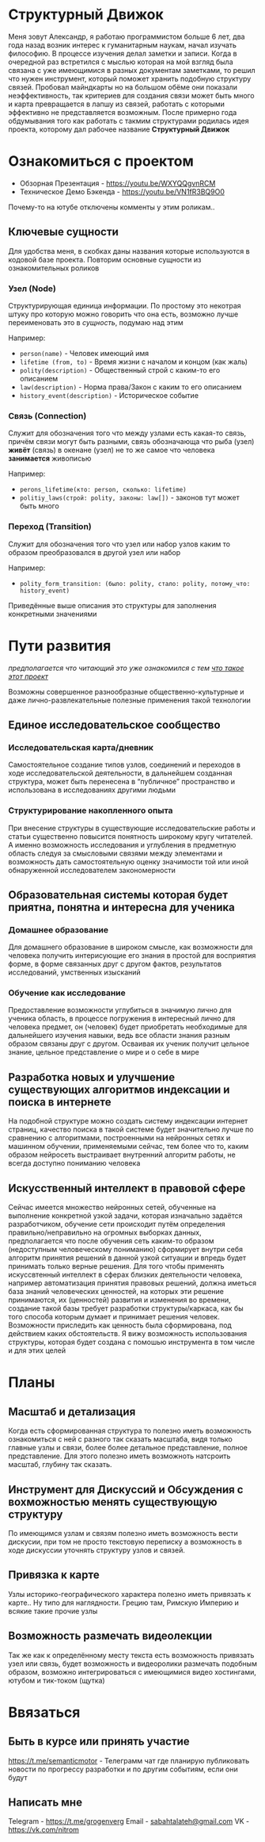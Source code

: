 # Структурный Движок
Меня зовут Александр, я работаю программистом больше 6 лет, два года назад возник интерес к гуманитарным наукам, начал изучать философию. В процессе изучения делал заметки и записи. Когда в очередной раз встретился с мыслью которая на мой взгляд была связана с уже имеющимися в разных документам заметками, то решил что нужен инструмент, который поможет хранить подобную структуру связей. Пробовал майндкарты но на большом обёме они показали неэффективность, так критериев для создания связи может быть много и карта превращается в лапшу из связей, работать с которыми эффективно не представляется возможным. После примерно года обдумывания того как работать с такмим структурами родилась идея проекта, которому дал рабочее название **Структурный Движок**

# Ознакомиться с проектом
- Обзорная Презентация - https://youtu.be/WXYQQgvnRCM
- Техническое Демо Бэкенда - https://youtu.be/VN1fR3BQ9O0


Почему-то на ютубе отключены комменты у этим роликам..

## Ключевые сущности
Для удобства меня, в скобках даны названия которые используются в кодовой базе проекта. Повторим основные сущности из ознакомительных роликов

### Узел (Node)
Структурирующая единица информации. По простому это некотрая штуку про которую можно говорить что она есть, возможно лучше переименовать это в *сущность*, подумаю над этим

Например:
- `person(name)` -  Человек имеющий имя 
- `lifetime (from, to)` - Время жизни с началом и концом (как жаль)
- `polity(description)` - Общественный строй с каким-то его описанием
- `law(description)` - Норма права/Закон с каким то его описанием
- `history_event(description)` - Историческое событие

### Связь (Connection)
Служит для обозначения того что между узлами есть какая-то связь, причём связи могут быть разными, связь обозначающа что рыба (узел) **живёт** (связь) в окенане (узел) не то же самое что человека **занимается** живописью

Например:
- `perons_lifetime(кто: person, сколько: lifetime)`
- `politiy_laws(строй: polity, законы: law[])` - законов тут может быть много

### Переход (Transition)
Служит для обозначения того что узел или набор узлов каким то образом преобразовался в другой узел или набор

Например:
- `polity_form_transition: (было: polity, стало: polity, потому_что: history_event)`

Приведённые выше описания это структуры для заполнения конкретными значениями

# Пути развития
*предполагается что читающий это уже ознакомился с тем [что такое этот проект](#ознакомиться-с-проектом)* 

Возможны совершенное разнообразные общественно-культурные и даже лично-развлекательные полезные применения такой технологии

## Единое исследовательское сообщество
### Исследовательская карта/дневник
Самостоятельное создание типов узлов, соединений и переходов в ходе исследовательской деятельности, в дальнейшем созданная структура, может быть перенесена в “публичное” пространство и использована в исследованиях другими людьми

### Структурирование накопленного опыта
При внесение структуры в существующие исследовательские работы и статьи существенно повысится понятность широкому кругу читателей. А именно возможность исследования и углубления в предметную область следуя за смысловыми связями между элементами и возможность дать самостоятельную оценку значимости той или иной обнаруженной исследователем закономерности

## Образовательная системы которая будет приятна, понятна и интересна для ученика

### Домашнее образование
Для домашнего образование в широком смысле, как возможности для человека получить интерисующие его знания в простой для восприятия форме, в форме связанных друг с другом фактов, результатов исследований, умственных изысканий

### Обучение как исследование
Предоставление возможности углубиться в значимую лично для ученика область, в процессе погружения в интересный лично для человека предмет, он (человек) будет приобретать необходимые для дальнейшего изучения навыки, ведь все области знания разным образом связаны друг с другом. Осваивая их ученик получит цельное знание, цельное представление о мире и о себе в мире

## Разработка новых и улучшение существующих алгоритмов индексации и поиска в интернете
На подобной структуре можно создать систему индексации интернет страниц, качество поиска в такой системе будет значительно лучше по сравнению с алгоритмами, построенными на нейронных сетях и машинном обучении, применяемыми сейчас, тем более что то, каким образом нейросеть выстраивает внутренний алгоритм работы, не всегда доступно пониманию человека

## Искусственный интеллект в правовой сфере
Сейчас имеется множество нейронных сетей, обученные на выполнение конкретной узкой задачи, которая изначально задаётся разработчиком, обучение сети происходит путём  определения правильно/неправильно на огромных выборках данных, предполагается что после обучения сеть каким-то образом (недоступным человеческому пониманию) сформирует внутри себя алгоритм принятия решений в данной узкой ситуации и впредь будет принимать только верные решения.
Для того чтобы применять искуссвтенный интеллект в сферах близких деятельности человека, например автоматизация принятия правовых решений, должна иметься база знаний человеческих ценностей, на которых эти решение принимаются, их (ценностей) развития и изменения во времени, создание такой базы требует разработки структуры/каркаса, как бы того способа которым думает и принимает решения человек. Возможности приследить как ценность была сформирована, под действием каких обстоятельств. 
Я вижу возможность использования структуры, которая будет создана с помошью инструмента в том числе и для этих целей

# Планы
## Масштаб и детализация
Когда есть сформированная структура то полезно иметь возможность ознакомиться с ней с разного так сказать масштаба, видя только главные узлы и связи, более более детальное представление, полное представление. Для этого полезно иметь возможноть натсроить масштаб, глубину так сказать.

## Инструмент для Дискуссий и Обсуждения с вохможностью менять существующую структуру
По имеющимся узлам и связям полезно иметь возможность вести дискусии, при том не просто текстовую переписку а возможность в ходе дискуссии уточнять структуру узлов и связей.

## Привязка к карте
Узлы историко-географического характера полезно иметь привязать к карте.. Ну типо для наглядности. Грецию там, Римскую Империю и всякие такие прочие узлы

## Возможность размечать видеолекции
Так же как к определённому месту текста есть возможность привязать узел или связь, будет возможность и видеоролики размечать подобным образом, возможно интегрироваться с имеющимися видео хостингами, ютубом и тик-током (щутка)

# Ввязаться
## Быть в курсе или принять участие
https://t.me/semanticmotor - Телеграмм чат где планирую публиковать новости по прогрессу разработки и по другим 
событиям, если они будут 
## Написать мне
Telegram - https://t.me/grogenverg
Email - sabahtalateh@gmail.com
VK - https://vk.com/nitrom
